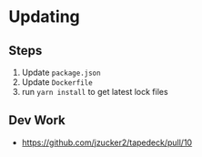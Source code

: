 # Updating

## Steps

1. Update `package.json`
2. Update `Dockerfile`
3. run `yarn install` to get latest lock files

## Dev Work

* https://github.com/jzucker2/tapedeck/pull/10
